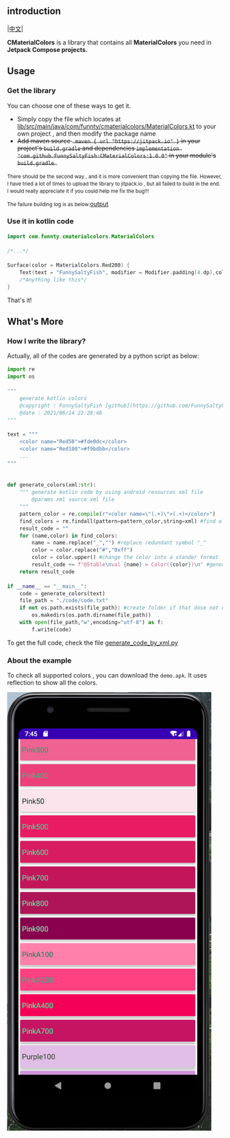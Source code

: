 ## introduction

|[中文](README_CN.md)|

**CMaterialColors** is a library that contains all **MaterialColors** you need in **Jetpack Compose projects.**

## Usage

### Get the library

You can choose one of these ways to get it.

- Simply copy the file which locates at  [lib/src/main/java/com/funnty/cmaterialcolors/MaterialColors.kt](/lib/src/main/java/com/funnty/cmaterialcolors/MaterialColors.kt) to your own project , and then modify the package name
- <del>Add maven source ` maven { url "https://jitpack.io" }` in your project's `build.gradle` and dependencies `implementation "com.github.FunnySaltyFish:CMaterialColors:1.0.0"` in your module's `build.gradle `</del>

<small>There should be the second way , and it is more convenient than copying the file. However, I have tried a lot of times to upload the library to jitpack.io , but all failed to build in the end. I would really appreciate it if you could help me fix the bug!!!</small>

<small>The failure building log is as below:</small>[output](https://jitpack.io/com/github/FunnySaltyFish/CMaterialColors/1.0.19/build.log)



### Use it in kotlin code

```kotlin
import com.funnty.cmaterialcolors.MaterialColors

/*...*/

Surface(color = MaterialColors.Red200) {
    Text(text = "FunnySaltyFish", modifier = Modifier.padding(4.dp),color = MaterialColors.PurpleA700)
    /*Anything like this*/
}
```

That's it!



## What's More

### How I write the library?

Actually, all of the codes are generated by a python script as below:

```python
import re
import os

"""
    generate kotlin colors
    @copyright : FunnySaltyFish [github](https://github.com/FunnySaltyFish)
    @date : 2021/06/14 22:28:48
"""

text = """
    <color name="Red50">#fde0dc</color>
    <color name="Red100">#f9bdbb</color>
    ...
"""


def generate_colors(xml:str):
    """ generate kotlin code by using android resources xml file
        @params xml source xml file 
    """
    pattern_color = re.compile(r"<color name=\"(.+)\">(.+)</color>")
    find_colors = re.findall(pattern=pattern_color,string=xml) #find all colors by re module
    result_code = ""
    for (name,color) in find_colors:
        name = name.replace("_","") #replace redundant symbol "_" 
        color = color.replace("#","0xff")
        color = color.upper() #change the color into a stander format 
        result_code += f"@Stable\nval {name} = Color({color})\n" #generate the kotlin code
    return result_code

if __name__ == "__main__":
    code = generate_colors(text)
    file_path = "./code/code.txt"
    if not os.path.exists(file_path): #create folder if that dose not exist
        os.makedirs(os.path.dirname(file_path))
    with open(file_path,"w",encoding="utf-8") as f:
        f.write(code)
```

To get the full code, check the file [generate_code_by_xml.py](generate_code_by_xml.py)



### About the example

To check all supported colors , you can download the `demo.apk`. It uses reflection to show all the colors.



![screen_1.png](https://raw.githubusercontent.com/FunnySaltyFish/CMaterialColors/master/screen_1.png)





